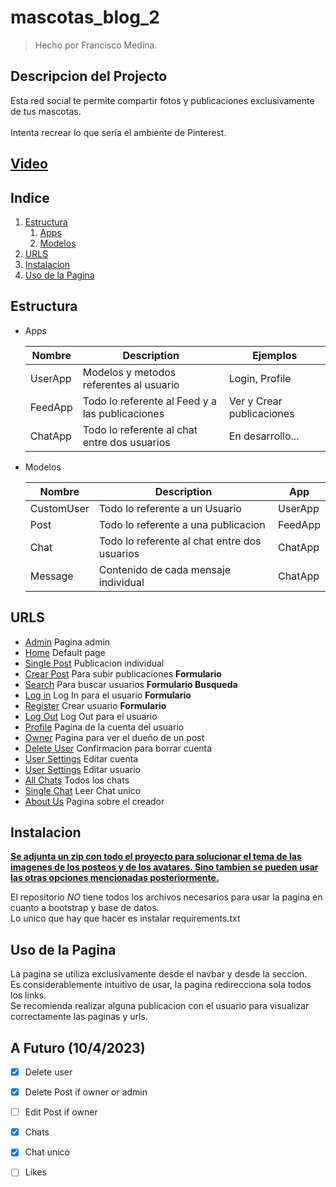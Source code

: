 # mascotas_blog_2
 > Hecho por Francisco Medina.
  
## Descripcion del Projecto
Esta red social te permite compartir fotos y publicaciones exclusivamente de tus mascotas.<br><br> Intenta recrear lo que sería el ambiente de Pinterest.

## [Video](https://drive.google.com/file/d/13fZkdxaXEJnBBCzJvcLecNWOXg1gob8j/view?usp=sharing)



## Indice
1. [Estructura](#estructura)
	1. [Apps](#apps)
	2. [Modelos](#modelos)
2. [URLS](#urls)
3. [Instalacion](#instalacion)
4. [Uso de la Pagina](#uso-de-la-pagina)


## Estructura 

- Apps <a name="apps"></a>

	| Nombre | Description | Ejemplos |
	| ----------- | ----------- | ----------- |
	| UserApp | Modelos y metodos referentes al usuario | Login, Profile |
	| FeedApp | Todo lo referente al Feed y a las publicaciones | Ver y Crear publicaciones |
	| ChatApp | Todo lo referente al chat entre dos usuarios | En desarrollo... |

- Modelos <a name="modelos"></a>

	| Nombre | Description | App |
	| ----------- | ----------- | ----------- |
	| CustomUser | Todo lo referente a un Usuario | UserApp |
	| Post | Todo lo referente a una publicacion | FeedApp |
	| Chat | Todo lo referente al chat entre dos usuarios | ChatApp |
	| Message | Contenido de cada mensaje individual | ChatApp | 

## URLS 

- [Admin](http://127.0.0.1:8000/admin) Pagina admin 
- [Home](http://127.0.0.1:8000/) Default page
- [Single Post](http://127.0.0.1:8000/posts/<id_post>) Publicacion individual
- [Crear Post](http://127.0.0.1:8000/crearPost) Para subir publicaciones **Formulario**
- [Search](http://127.0.0.1:8000/search) Para buscar usuarios **Formulario Busqueda**
- [Log in](http://127.0.0.1:8000/login) Log In para el usuario **Formulario**
- [Register](http://127.0.0.1:8000/register/) Crear usuario **Formulario**
- [Log Out](http://127.0.0.1:8000/logout) Log Out para el usuario
- [Profile](http://127.0.0.1:8000/profile/) Pagina de la cuenta del usuario
- [Owner](http://127.0.0.1:8000/profile/<user>) Pagina para ver el dueño de un post
- [Delete User](http://127.0.0.1:8000/delete) Confirmacion para borrar cuenta
- [User Settings](http://127.0.0.1:8000/settings) Editar cuenta
- [User Settings](http://127.0.0.1:8000/settings) Editar usuario
- [All Chats](http://127.0.0.1:8000/Chats) Todos los chats
- [Single Chat](http://127.0.0.1:8000/Chats/<conversation>) Leer Chat unico
- [About Us](http://127.0.0.1:8000/AboutUs/) Pagina sobre el creador

## Instalacion

<b>[Se adjunta un zip con todo el proyecto para solucionar el tema de las imagenes de los posteos y de los avatares. Sino tambien se pueden usar las otras opciones mencionadas posteriormente.](https://drive.google.com/file/d/1F0CSSB1r2oE5E5vIC_dhKX-imf6Z5zo5/view?usp=sharing)</b>

El repositorio *NO* tiene todos los archivos necesarios para usar la pagina en cuanto a bootstrap y base de datos.<br>
Lo unico que hay que hacer es instalar requirements.txt

## Uso de la Pagina

La pagina se utiliza exclusivamente desde el navbar y desde la seccion. <br>
Es considerablemente intuitivo de usar, la pagina redirecciona sola todos los links. <br>
Se recomienda realizar alguna publicacion con el usuario para visualizar correctamente las paginas y urls. 

## A Futuro (10/4/2023)

- [x] Delete user
- [x] Delete Post if owner or admin
- [ ] Edit Post if owner
- [x] Chats
- [x] Chat unico
- [ ] Likes
























